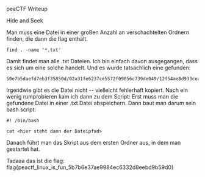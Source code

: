 peaCTF Writeup

Hide and Seek

Man muss eine Datei in einer großen Anzahl an verschachtelten Ordnern finden, die dann die flag enthält.

	find . -name '*.txt'

Damit findet man alle .txt Dateien. Ich bin einfach davon ausgegangen, dass es sich um eine solche handelt. Und es wurde tatsächlich eine gefunden:

	50e7b5daefd7eb3f35850d/02a31fe6237ce5572f09056c739de049/12f54ae8d933ceaf8c231aabc50a012c/65e206272e52bbe57a8c7be83f18690d/cb3f829a585b40084927c47099ea68be/flag.txt
	
Irgendwie gibt es die Datei nicht -- vielleicht fehlerhaft kopiert.
Nach ein wenig rumprobieren kam ich dann zu dem Script:
Erst muss man die gefundene Datei in einer .txt Datei abspeichern. Dann baut man darum sein bash script:

	#! /bin/bash

	cat <hier steht dann der Dateipfad>

Danach führt man das Skript aus dem ersten Ordner aus, in dem man gestartet hat.

Tadaaa das ist die flag: flag{peactf_linux_is_fun_5b7b6e37ae9984ec6332d8eebd9b59d0}
